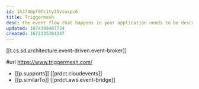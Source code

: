 ```yaml
---
id: 1h3748pf9fc1ty35vsuxpc6
title: Triggermesh
desc: the event flow that happens in your application needs to be described with a powerful declarative API.
updated: 1674398487724
created: 1672335304347
---
```


[[t.cs.sd.architecture.event-driven.event-broker]]

#url https://www.triggermesh.com/

- [[p.supports]] [[prdct.cloudevents]]
- [[p.similarTo]] [[prdct.aws.event-bridge]]
